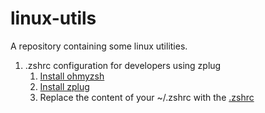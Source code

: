 # linux-utils
A repository containing some linux utilities.

1. .zshrc configuration for developers using zplug
    1. [Install ohmyzsh](https://github.com/ohmyzsh/ohmyzsh)
    2. [Install zplug](https://github.com/zplug/zplug)
    3. Replace the content of your ~/.zshrc with the [.zshrc](./.zshrc)
